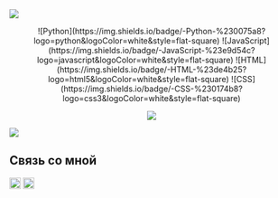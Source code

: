 <img src="https://gpvc.arturio.dev/FallenAstaroth" align="center" />

<p align="center">
  ![Python](https://img.shields.io/badge/-Python-%230075a8?logo=python&logoColor=white&style=flat-square) 
  ![JavaScript](https://img.shields.io/badge/-JavaScript-%23e9d54c?logo=javascript&logoColor=white&style=flat-square) 
  ![HTML](https://img.shields.io/badge/-HTML-%23de4b25?logo=html5&logoColor=white&style=flat-square) 
  ![CSS](https://img.shields.io/badge/-CSS-%230174b8?logo=css3&logoColor=white&style=flat-square)
</p>
<!--END_SECTION:waka-->

<p align="center">
  <img
    src="https://github-readme-stats.vercel.app/api?username=FallenAstaroth&count_private=true&show_icons=true&include_all_commits=true&disable_animations=true&hide_rank=true&hide_border=false&theme=github_dark&border_color=57a5fe"
  />
</p>

<img src="https://www.codewars.com/users/Astagnar/badges/large" align="center" />

## Связь со мной 
<a href="https://vk.com/innkvi"><img src="https://cdn.icon-icons.com/icons2/2429/PNG/512/vk_logo_icon_147212.png" width="20" height="20"></a>
<a href="https://htmlpreview.github.io/?https://github.com/FallenAstaroth/FallenAstaroth/blob/master/docs/index.html"><img src="https://cdn.icon-icons.com/icons2/2108/PNG/512/discord_icon_130958.png" width="20" height="20"></a>
